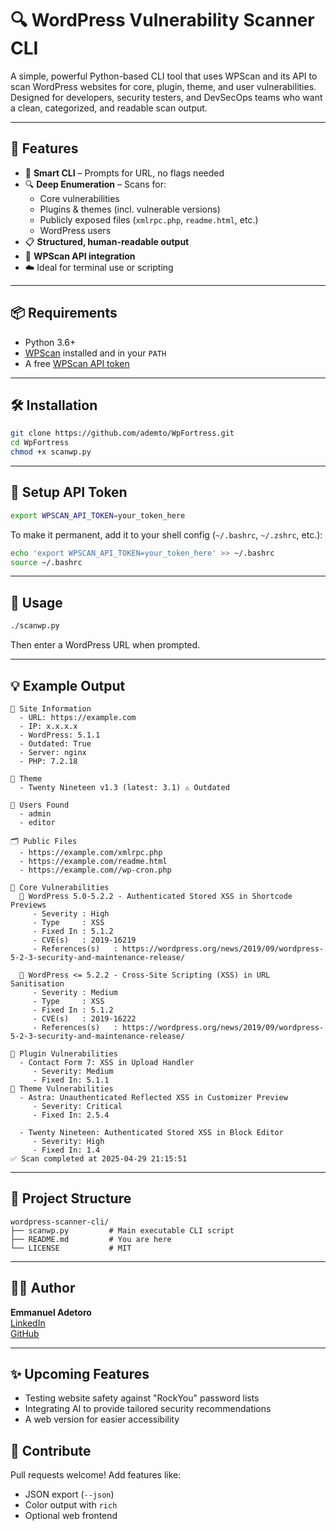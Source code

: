 # 🔍 WordPress Vulnerability Scanner CLI

A simple, powerful Python-based CLI tool that uses WPScan and its API to scan WordPress websites for core, plugin, theme, and user vulnerabilities. Designed for developers, security testers, and DevSecOps teams who want a clean, categorized, and readable scan output.

---

## 🚀 Features

- 🧠 **Smart CLI** – Prompts for URL, no flags needed
- 🔍 **Deep Enumeration** – Scans for:
  - Core vulnerabilities
  - Plugins & themes (incl. vulnerable versions)
  - Publicly exposed files (`xmlrpc.php`, `readme.html`, etc.)
  - WordPress users
- 📋 **Structured, human-readable output**
- 🔐 **WPScan API integration**
- ☁️ Ideal for terminal use or scripting

---

## 📦 Requirements

- Python 3.6+
- [WPScan](https://github.com/wpscanteam/wpscan) installed and in your `PATH`
- A free [WPScan API token](https://wpscan.com/profile)

---

## 🛠 Installation

```bash
git clone https://github.com/ademto/WpFortress.git
cd WpFortress
chmod +x scanwp.py
```

---

## 🔑 Setup API Token

```bash
export WPSCAN_API_TOKEN=your_token_here
```

To make it permanent, add it to your shell config (`~/.bashrc`, `~/.zshrc`, etc.):

```bash
echo 'export WPSCAN_API_TOKEN=your_token_here' >> ~/.bashrc
source ~/.bashrc
```

---

## 🧪 Usage

```bash
./scanwp.py
```

Then enter a WordPress URL when prompted.

---

## 💡 Example Output

```
📄 Site Information
  - URL: https://example.com
  - IP: x.x.x.x
  - WordPress: 5.1.1
  - Outdated: True
  - Server: nginx
  - PHP: 7.2.18

🎨 Theme
  - Twenty Nineteen v1.3 (latest: 3.1) ⚠️ Outdated

👥 Users Found
  - admin
  - editor

🗂️ Public Files
  - https://example.com/xmlrpc.php
  - https://example.com/readme.html
  - https://example.com//wp-cron.php

🚨 Core Vulnerabilities
  🔸 WordPress 5.0-5.2.2 - Authenticated Stored XSS in Shortcode Previews
     - Severity : High
     - Type     : XSS
     - Fixed In : 5.1.2
     - CVE(s)   : 2019-16219
     - References(s)   : https://wordpress.org/news/2019/09/wordpress-5-2-3-security-and-maintenance-release/

  🔸 WordPress <= 5.2.2 - Cross-Site Scripting (XSS) in URL Sanitisation
     - Severity : Medium
     - Type     : XSS
     - Fixed In : 5.1.2
     - CVE(s)   : 2019-16222
     - References(s)   : https://wordpress.org/news/2019/09/wordpress-5-2-3-security-and-maintenance-release/

🔌 Plugin Vulnerabilities
  - Contact Form 7: XSS in Upload Handler
     - Severity: Medium
     - Fixed In: 5.1.1
🎨 Theme Vulnerabilities
  - Astra: Unauthenticated Reflected XSS in Customizer Preview
     - Severity: Critical
     - Fixed In: 2.5.4

  - Twenty Nineteen: Authenticated Stored XSS in Block Editor
     - Severity: High
     - Fixed In: 1.4
✅ Scan completed at 2025-04-29 21:15:51
```

---

## 📁 Project Structure

```
wordpress-scanner-cli/
├── scanwp.py         # Main executable CLI script
├── README.md         # You are here
└── LICENSE           # MIT
```

---

## 👨‍💻 Author

**Emmanuel Adetoro**  
[LinkedIn](https://www.linkedin.com/in/emmanuel-adetoro/)  
[GitHub](https://github.com/ademto)

---

## ✨ Upcoming Features

- Testing website safety against "RockYou" password lists
- Integrating AI to provide tailored security recommendations
- A web version for easier accessibility

## 🙌 Contribute

Pull requests welcome! Add features like:

- JSON export (`--json`)
- Color output with `rich`
- Optional web frontend
